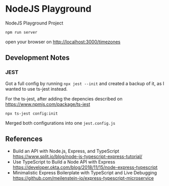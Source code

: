# NodeJS Playground

NodeJS Playground Project

```shell
npm run server
```

open your browser on <http://localhost:3000/timezones>

## Development Notes

### JEST

Got a full config by running `npx jest --init` and created a backup of it, as I wanted to use ts-jest instead.

For the ts-jest, after adding the depencies described on <https://www.npmjs.com/package/ts-jest>

```shell
npx ts-jest config:init
```

Merged both configurations into one `jest.config.js`

## References

- Build an API with Node.js, Express, and TypeScript <https://www.split.io/blog/node-js-typescript-express-tutorial/>
- Use TypeScript to Build a Node API with Express <https://developer.okta.com/blog/2018/11/15/node-express-typescript>
- Minimalistic Express Boilerplate with TypeScript and Live Debugging <https://github.com/meilenstein-io/express-typescript-microservice>
